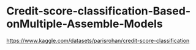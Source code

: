 # Credit-score-classification-Based-onMultiple-Assemble-Models
https://www.kaggle.com/datasets/parisrohan/credit-score-classification
